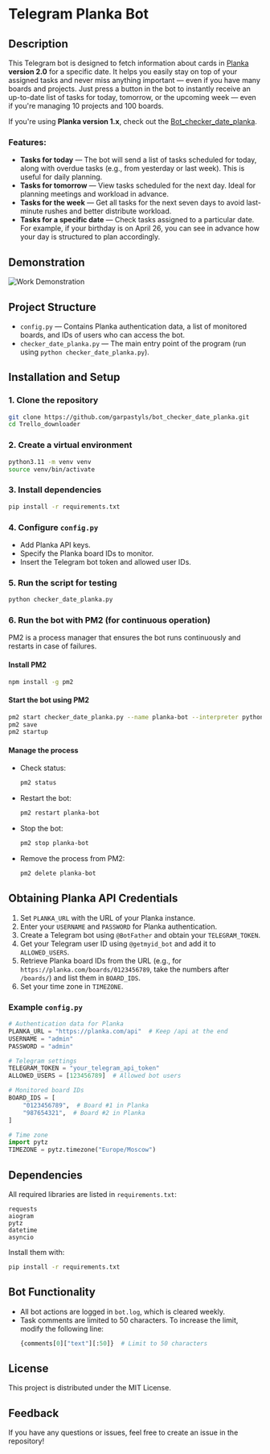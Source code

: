 # Telegram Planka Bot

## Description

This Telegram bot is designed to fetch information about cards in [Planka](https://github.com/plankanban/planka) **version 2.0** for a specific date. It helps you easily stay on top of your assigned tasks and never miss anything important — even if you have many boards and projects. Just press a button in the bot to instantly receive an up-to-date list of tasks for today, tomorrow, or the upcoming week — even if you're managing 10 projects and 100 boards.

If you're using **Planka version 1.x**, check out the [Bot_checker_date_planka](https://github.com/john-gear/bot_checker_date_planka).

### Features:

- **Tasks for today** — The bot will send a list of tasks scheduled for today, along with overdue tasks (e.g., from yesterday or last week). This is useful for daily planning.
- **Tasks for tomorrow** — View tasks scheduled for the next day. Ideal for planning meetings and workload in advance.
- **Tasks for the week** — Get all tasks for the next seven days to avoid last-minute rushes and better distribute workload.
- **Tasks for a specific date** — Check tasks assigned to a particular date. For example, if your birthday is on April 26, you can see in advance how your day is structured to plan accordingly.

## Demonstration
![Work Demonstration](https://github.com/garpastyls/bot_checker_date_planka/blob/main/work_demonstration.gif)

## Project Structure

- `config.py` — Contains Planka authentication data, a list of monitored boards, and IDs of users who can access the bot.
- `checker_date_planka.py` — The main entry point of the program (run using `python checker_date_planka.py`).

## Installation and Setup

### 1. Clone the repository

```bash
git clone https://github.com/garpastyls/bot_checker_date_planka.git
cd Trello_downloader
```

### 2. Create a virtual environment

```bash
python3.11 -m venv venv
source venv/bin/activate
```

### 3. Install dependencies

```bash
pip install -r requirements.txt
```

### 4. Configure `config.py`

- Add Planka API keys.
- Specify the Planka board IDs to monitor.
- Insert the Telegram bot token and allowed user IDs.

### 5. Run the script for testing

```bash
python checker_date_planka.py
```

### 6. Run the bot with PM2 (for continuous operation)

PM2 is a process manager that ensures the bot runs continuously and restarts in case of failures.

#### Install PM2

```bash
npm install -g pm2
```

#### Start the bot using PM2

```bash
pm2 start checker_date_planka.py --name planka-bot --interpreter python3.11
pm2 save
pm2 startup
```

#### Manage the process

- Check status:
  ```bash
  pm2 status
  ```
- Restart the bot:
  ```bash
  pm2 restart planka-bot
  ```
- Stop the bot:
  ```bash
  pm2 stop planka-bot
  ```
- Remove the process from PM2:
  ```bash
  pm2 delete planka-bot
  ```

## Obtaining Planka API Credentials

1. Set `PLANKA_URL` with the URL of your Planka instance.
2. Enter your `USERNAME` and `PASSWORD` for Planka authentication.
3. Create a Telegram bot using `@BotFather` and obtain your `TELEGRAM_TOKEN`.
4. Get your Telegram user ID using `@getmyid_bot` and add it to `ALLOWED_USERS`.
5. Retrieve Planka board IDs from the URL (e.g., for `https://planka.com/boards/0123456789`, take the numbers after `/boards/`) and list them in `BOARD_IDS`.
6. Set your time zone in `TIMEZONE`.

### Example `config.py`

```python
# Authentication data for Planka
PLANKA_URL = "https://planka.com/api"  # Keep /api at the end
USERNAME = "admin"
PASSWORD = "admin"

# Telegram settings
TELEGRAM_TOKEN = "your_telegram_api_token"
ALLOWED_USERS = [123456789]  # Allowed bot users

# Monitored board IDs
BOARD_IDS = [
    "0123456789",  # Board #1 in Planka
    "987654321",  # Board #2 in Planka
]

# Time zone
import pytz
TIMEZONE = pytz.timezone("Europe/Moscow")
```

## Dependencies

All required libraries are listed in `requirements.txt`:

```
requests
aiogram
pytz
datetime
asyncio
```

Install them with:

```bash
pip install -r requirements.txt
```

## Bot Functionality

- All bot actions are logged in `bot.log`, which is cleared weekly.
- Task comments are limited to 50 characters. To increase the limit, modify the following line:
  ```python
  {comments[0]["text"][:50]}  # Limit to 50 characters
  ```

## License

This project is distributed under the MIT License.

## Feedback

If you have any questions or issues, feel free to create an issue in the repository!

